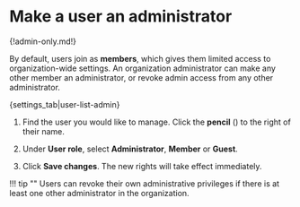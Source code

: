 # Make a user an administrator

{!admin-only.md!}

By default, users join as **members**, which gives them limited access to
organization-wide settings. An organization administrator can make any other
member an administrator, or revoke admin access from any other administrator.

{settings_tab|user-list-admin}

1. Find the user you would like to manage. Click the **pencil**
(<i class="fa fa-pencil"></i>) to the right of their name.

1. Under **User role**, select **Administrator**, **Member** or **Guest**.

1. Click **Save changes**. The new rights will take effect immediately.

!!! tip ""
    Users can revoke their own administrative privileges if there is at least
    one other administrator in the organization.
